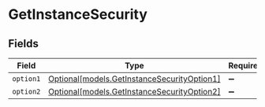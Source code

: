 # GetInstanceSecurity


## Fields

| Field                                                                                  | Type                                                                                   | Required                                                                               | Description                                                                            |
| -------------------------------------------------------------------------------------- | -------------------------------------------------------------------------------------- | -------------------------------------------------------------------------------------- | -------------------------------------------------------------------------------------- |
| `option1`                                                                              | [Optional[models.GetInstanceSecurityOption1]](../models/getinstancesecurityoption1.md) | :heavy_minus_sign:                                                                     | N/A                                                                                    |
| `option2`                                                                              | [Optional[models.GetInstanceSecurityOption2]](../models/getinstancesecurityoption2.md) | :heavy_minus_sign:                                                                     | N/A                                                                                    |